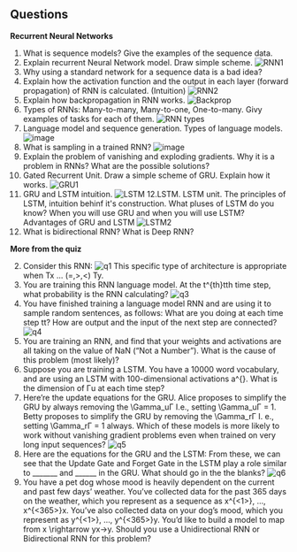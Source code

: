 ## Questions

**Recurrent Neural Networks**

1. What is sequence models? Give the examples of the sequence data.
2. Explain recurrent Neural Network model. Draw simple scheme.
![RNN1](https://github.com/OzmundSedler/Deep-Learning-Coursera/blob/master/5%20Sequence%20Models/week%201/Building%20a%20RNN/images/Screenshot%202020-05-13%20at%2007.44.00.png)
3. Why using a standard network for a sequence data is a bad idea?
4. Explain how the activation function and the output in each layer (forward propagation) of RNN is calculated. (Intuition)
![RNN2](https://github.com/OzmundSedler/Deep-Learning-Coursera/blob/master/5%20Sequence%20Models/week%201/Building%20a%20RNN/images/Screenshot%202020-05-13%20at%2007.46.27.png)
5. Explain how backpropagation in RNN works.
![Backprop](https://github.com/OzmundSedler/Deep-Learning-Coursera/blob/master/5%20Sequence%20Models/week%201/Building%20a%20RNN/images/Screenshot%202020-05-13%20at%2007.47.56.png)
6. Types of RNNs: Many-to-many, Many-to-one, One-to-many. Givу examples of tasks for each of them.
![RNN types](https://github.com/OzmundSedler/Deep-Learning-Coursera/blob/master/5%20Sequence%20Models/week%201/Building%20a%20RNN/images/Screenshot%202020-05-13%20at%2007.50.00.png)
7. Language model and sequence generation. Types of language models. 
![image](https://github.com/OzmundSedler/Deep-Learning-Coursera/blob/master/5%20Sequence%20Models/week%201/Building%20a%20RNN/images/Screenshot%202020-05-13%20at%2007.52.04.png)
8. What is sampling in a trained RNN?
![image](https://github.com/OzmundSedler/Deep-Learning-Coursera/blob/master/5%20Sequence%20Models/week%201/Building%20a%20RNN/images/Screenshot%202020-05-13%20at%2007.54.49.png)
9. Explain the problem of vanishing and exploding gradients. Why it is a problem in RNNs? What are the possible solutions?
10. Gated Recurrent Unit. Draw a simple scheme of GRU. Explain how it works.
![GRU1](https://github.com/OzmundSedler/Deep-Learning-Coursera/blob/master/5%20Sequence%20Models/week%201/Building%20a%20RNN/images/Screenshot%202020-05-13%20at%2008.00.52.png)
11. GRU and LSTM intuition.
![LSTM](https://github.com/OzmundSedler/Deep-Learning-Coursera/blob/master/5%20Sequence%20Models/week%201/Building%20a%20RNN/images/Screenshot%202020-05-14%20at%2007.43.33.png)
12.LSTM. LSTM unit. The principles of LSTM, intuition behinf it's construction. 
What pluses of LSTM do you know? When you will use GRU and when you will use LSTM? Advantages of GRU and LSTM
![LSTM2](https://github.com/OzmundSedler/Deep-Learning-Coursera/blob/master/5%20Sequence%20Models/week%201/Building%20a%20RNN/images/Screenshot%202020-05-14%20at%2007.44.44.png)
13. What is bidirectional RNN? What is Deep RNN?

**More from the quiz**

2. Consider this RNN:
![q1](https://github.com/OzmundSedler/Deep-Learning-Coursera/blob/master/5%20Sequence%20Models/week%201/Building%20a%20RNN/images/Screenshot%202020-05-14%20at%2007.49.13.png)
This specific type of architecture is appropriate when Tx ... (=,>,<) Ty.
4. You are training this RNN language model. At the t^{th}tth time step, what probability is the RNN calculating?
![q3](https://github.com/OzmundSedler/Deep-Learning-Coursera/blob/master/5%20Sequence%20Models/week%201/Building%20a%20RNN/images/Screenshot%202020-05-14%20at%2007.49.53.png)
5. You have finished training a language model RNN and are using it to sample random sentences, as follows:
What are you doing at each time step tt? How are output and the input of the next step are connected?
![q4](https://github.com/OzmundSedler/Deep-Learning-Coursera/blob/master/5%20Sequence%20Models/week%201/Building%20a%20RNN/images/Screenshot%202020-05-14%20at%2008.08.34.png)
6. You are training an RNN, and find that your weights and activations are all taking on the value of NaN (“Not a Number”). What is the cause of this problem (most likely)?
7. Suppose you are training a LSTM. You have a 10000 word vocabulary, and are using an LSTM with 100-dimensional activations a^{<t>}. What is the dimension of Γu at each time step?
8. Here’re the update equations for the GRU. Alice proposes to simplify the GRU by always removing the \Gamma_uΓ I.e., setting \Gamma_uΓ = 1. Betty proposes to simplify the GRU by removing the \Gamma_rΓ I. e., setting \Gamma_rΓ  = 1 always. Which of these models is more likely to work without vanishing gradient problems even when trained on very long input sequences?
![q5](https://github.com/OzmundSedler/Deep-Learning-Coursera/blob/master/5%20Sequence%20Models/week%201/Building%20a%20RNN/images/Screenshot%202020-05-14%20at%2008.10.44.png)
9. Here are the equations for the GRU and the LSTM: From these, we can see that the Update Gate and Forget Gate in the LSTM play a role similar to _______ and ______ in the GRU. What should go in the the blanks?
![q6](https://github.com/OzmundSedler/Deep-Learning-Coursera/blob/master/5%20Sequence%20Models/week%201/Building%20a%20RNN/images/Screenshot%202020-05-14%20at%2007.57.34.png)
10. You have a pet dog whose mood is heavily dependent on the current and past few days’ weather. You’ve collected data for the past 365 days on the weather, which you represent as a sequence as x^{<1>}, …, x^{<365>}x. You’ve also collected data on your dog’s mood, which you represent as y^{<1>}, …, y^{<365>}y. You’d like to build a model to map from x \rightarrow yx→y. Should you use a Unidirectional RNN or Bidirectional RNN for this problem?
